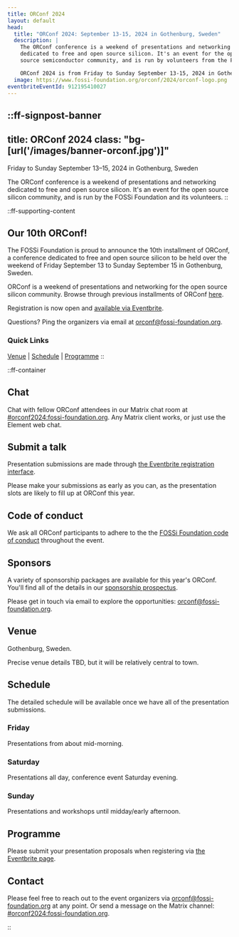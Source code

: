 ```yaml
---
title: ORConf 2024
layout: default
head:
  title: "ORConf 2024: September 13-15, 2024 in Gothenburg, Sweden"
  description: |
    The ORConf conference is a weekend of presentations and networking
    dedicated to free and open source silicon. It's an event for the open
    source semiconductor community, and is run by volunteers from the FOSSi Foundation.

    ORConf 2024 is from Friday to Sunday September 13-15, 2024 in Gothenburg, Sweden.
  image: https://www.fossi-foundation.org/orconf/2024/orconf-logo.png
eventbriteEventId: 912195410027
---
```


::ff-signpost-banner
---
title: ORConf 2024
class: "bg-[url('/images/banner-orconf.jpg')]"
---

Friday to Sunday September 13&ndash;15, 2024 in Gothenburg, Sweden

The ORConf conference is a weekend of presentations and networking dedicated to free and open source silicon. It's an event for the open source silicon community, and is run by the FOSSi Foundation and its volunteers.
::


::ff-supporting-content
## Our 10th ORConf!

The FOSSi Foundation is proud to announce the 10th installment of ORConf, a conference dedicated to free and open source silicon to be held over the weekend of Friday September 13 to Sunday September 15 in Gothenburg, Sweden.

ORConf is a weekend of presentations and networking for the open source silicon community. Browse through previous installments of ORConf [here](https://fossi-foundation.org/events/archive).

Registration is now open and [available via Eventbrite](https://www.eventbrite.com/e/orconf-2024-tickets-912195410027).

Questions? Ping the organizers via email at [orconf@fossi-foundation.org](mailto:orconf@fossi-foundation.org?subject=Question).

### Quick Links

[Venue](#venue) | [Schedule](#schedule) | [Programme](#programme)
::




::ff-container

## Chat

Chat with fellow ORConf attendees in our Matrix chat room at [#orconf2024:fossi-foundation.org](https://matrix.to/#/#orconf2024:fossi-foundation.org).
Any Matrix client works, or just use the Element web chat.

## Submit a talk

Presentation submissions are made through [the Eventbrite registration interface](https://www.eventbrite.com/e/orconf-2024-tickets-912195410027).

Please make your submissions as early as you can, as the presentation slots are likely to fill up at ORConf this year.

## Code of conduct

We ask all ORConf participants to adhere to the the [FOSSi Foundation code of conduct](/code-of-conduct) throughout the event.

## Sponsors

A variety of sponsorship packages are available for this year's ORConf. You'll find all of the details in our [sponsorship prospectus](ORConf-2024-Sponsorship-Prospectus.pdf).

Please get in touch via email to explore the opportunities: [orconf@fossi-foundation.org](mailto:orconf@fossi-foundation.org?subject=Sponsorship).

## Venue

Gothenburg, Sweden.

Precise venue details TBD, but it will be relatively central to town.

## Schedule

The detailed schedule will be available once we have all of the presentation submissions.

### Friday

Presentations from about mid-morning.

### Saturday

Presentations all day, conference event Saturday evening.

### Sunday

Presentations and workshops until midday/early afternoon.

## Programme

Please submit your presentation proposals when registering via [the Eventbrite page](https://www.eventbrite.com/e/orconf-2024-tickets-912195410027).

## Contact

Please feel free to reach out to the event organizers via [orconf@fossi-foundation.org](mailto:orconf@fossi-foundation.org) at any point. Or send a message on the Matrix channel: [#orconf2024:fossi-foundation.org](https://matrix.to/#/#orconf2024:fossi-foundation.org).

::
